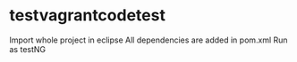 # testvagrantcodetest
Import whole project in eclipse
All dependencies are added in pom.xml
Run as testNG
